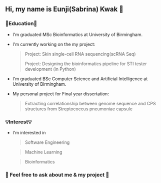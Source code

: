 ## Hi, my name is Eunji(Sabrina) Kwak 👋

### 📕Education📕  
* I'm graduated MSc Bioinformatics at University of Birmingham.
* I'm currently working on the my project:

  > Project: Skin single-cell RNA sequencing(scRNA Seq)
  >
  > Project: Designing the bioinformatics pipeline for STI tester development (in Python)
  
* I'm graduated BSc Computer Science and Artificial Intelligence at University of Birmingham.
* My personal project for Final year dissertation:

  > Extracting correlationship between genome sequence and CPS structures from Streptococcus pneumoniae capsule

### 💡Interest💡
* I'm interested in 
    > Software Engineering  
  
    > Machine Learning
  
    > Bioinformatics


### 🙋 Feel free to ask about me & my project 💬 

